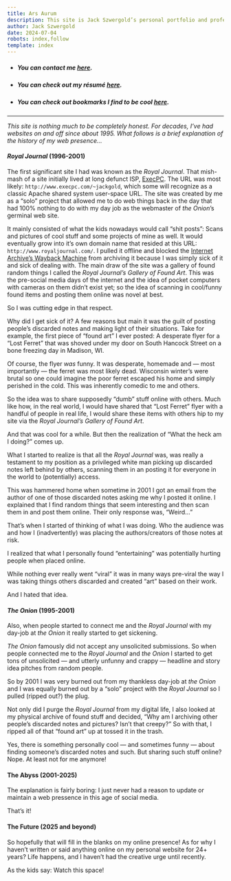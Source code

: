 ```yaml
---
title: Ars Aurum
description: This site is Jack Szwergold’s personal portfolio and professional calling card.
author: Jack Szwergold
date: 2024-07-04
robots: index,follow
template: index
---
```


 - ##### You can contact me [here](/contact).
 - ##### You can check out my résumé [here](/resume).
 - ##### You can check out bookmarks I find to be cool [here](/bookmarks).

***

*This site is nothing much to be completely honest. For decades, I’ve had websites on and off since about 1995. What follows is a brief explanation of the history of my web presence…*

#### _Royal Journal_ (1996-2001)

The first significant site I had was known as the _Royal Journal_. That mish-mash of a site initially lived at long defunct ISP, [ExecPC](https://en.wikipedia.org/wiki/ExecPC_BBS). The URL was most likely: `http://www.execpc.com/~jackgold`, which some will recognize as a classic Apache shared system user-space URL. The site was created by me as a “solo” project that allowed me to do web things back in the day that had 100% nothing to do with my day job as the webmaster of _the Onion_’s germinal web site.

It mainly consisted of what the kids nowadays would call “shit posts”: Scans and pictures of cool stuff and some projects of mine as well. It would eventually grow into it’s own domain name that resided at this URL: `http://www.royaljournal.com/`. I pulled it offline and blocked the [Internet Archive’s Wayback Machine](https://web.archive.org) from archiving it because I was simply sick of it and sick of dealing with. The main draw of the site was a gallery of found random things I called the _Royal Journal’s Gallery of Found Art_. This was the pre-social media days of the internet and the idea of pocket computers with cameras on them didn’t exist yet; so the idea of scanning in cool/funny found items and posting them online was novel at best.

So I was cutting edge in that respect.

Why did I get sick of it? A few reasons but main it was the guilt of posting people’s discarded notes and making light of their situations. Take for example, the first piece of “found art” I ever posted: A desperate flyer for a “Lost Ferret” that was shoved under my door on South Hancock Street on a bone freezing day in Madison, WI.

Of course, the flyer _was_ funny. It was desperate, homemade and — most importantly — the ferret was most likely dead. Wisconsin winter’s were brutal so one could imagine the poor ferret escaped his home and simply perished in the cold. This was inherently comedic to me and others.

So the idea was to share supposedly “dumb” stuff online with others. Much like how, in the real world, I would have shared that “Lost Ferret” flyer with a handful of people in real life, I would share these items with others hip to my site via the _Royal Journal’s Gallery of Found Art_.

And that was cool for a while. But then the realization of “What the heck am I doing?” comes up.

What I started to realize is that all the _Royal Journal_ was, was really a testament to my position as a privileged white man picking up discarded notes left behind by others, scanning them in an posting it for everyone in the world to (potentially) access.

This was hammered home when sometime in 2001 I got an email from the author of one of those discarded notes asking me why I posted it online. I explained that I find random things that seem interesting and then scan them in and post them online. Their only response was, “Weird…”

That’s when I started of thinking of what I was doing. Who the audience was and how I (inadvertently) was placing the authors/creators of those notes at risk.

I realized that what I personally found “entertaining” was potentially hurting people when placed online.

While nothing ever really went “viral” it was in many ways pre-viral the way I was taking things others discarded and created “art” based on their work.

And I hated that idea.

#### _The Onion_ (1995-2001)

Also, when people started to connect me and the _Royal Journal_ with my day-job at _the Onion_ it really started to get sickening.

_The Onion_ famously did not accept any unsolicited submissions. So when people connected me to the _Royal Journal_ and _the Onion_ I started to get tons of unsolicited — and utterly unfunny and crappy — headline and story idea pitches from random people.

So by 2001 I was very burned out from my thankless day-job at _the Onion_ and I was equally burned out by a “solo” project with the _Royal Journal_ so I pulled (ripped out?) the plug.

Not only did I purge the _Royal Journal_ from my digital life, I also looked at my physical archive of found stuff and decided, “Why am I archiving other people’s discarded notes and pictures? Isn’t that creepy?” So with that, I ripped all of that “found art” up at tossed it in the trash.

Yes, there is something personally cool — and sometimes funny — about finding someone’s discarded notes and such. But sharing such stuff online? Nope. At least not for me anymore!

#### The Abyss (2001-2025)

The explanation is fairly boring: I just never had a reason to update or maintain a web pressence in this age of social media.

That’s it!

#### The Future (2025 and beyond)

So hopefully that will fill in the blanks on my online presence! As for why I haven’t written or said anything online on my personal website for 24+ years? Life happens, and I haven’t had the creative urge until recently.

As the kids say: Watch this space!